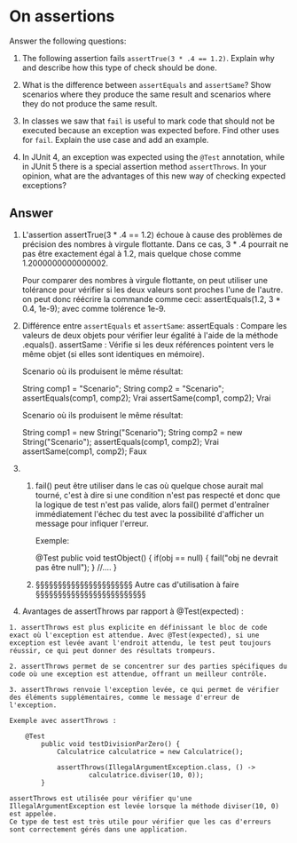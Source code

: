 # On assertions

Answer the following questions:

1. The following assertion fails `assertTrue(3 * .4 == 1.2)`. Explain why and describe how this type of check should be done.

2. What is the difference between `assertEquals` and `assertSame`? Show scenarios where they produce the same result and scenarios where they do not produce the same result.

3. In classes we saw that `fail` is useful to mark code that should not be executed because an exception was expected before. Find other uses for `fail`. Explain the use case and add an example.

4. In JUnit 4, an exception was expected using the `@Test` annotation, while in JUnit 5 there is a special assertion method `assertThrows`. In your opinion, what are the advantages of this new way of checking expected exceptions?


## Answer


1. L'assertion assertTrue(3 * .4 == 1.2) échoue à cause des problèmes de précision des nombres à virgule flottante.
   Dans ce cas, 3 * .4 pourrait ne pas être exactement égal à 1.2, mais quelque chose comme 1.2000000000000002.

   Pour comparer des nombres à virgule flottante, on peut utiliser une tolérance pour vérifier si les deux valeurs sont proches l'une de l'autre. 
   on peut donc réécrire la commande comme ceci: assertEquals(1.2, 3 * 0.4, 1e-9); avec comme tolérence 1e-9.

2. Différence entre `assertEquals` et `assertSame`:
    assertEquals : Compare les valeurs de deux objets pour vérifier leur égalité à l'aide de la méthode .equals().
    assertSame : Vérifie si les deux références pointent vers le même objet (si elles sont identiques en mémoire).

   Scenario où ils produisent le même résultat:

    String comp1 = "Scenario";
    String comp2 = "Scenario";
    assertEquals(comp1, comp2);  Vrai
    assertSame(comp1, comp2);   Vrai

   Scenario où ils produisent le même résultat:

    String comp1 = new String("Scenario");
    String comp2 = new String("Scenario");
    assertEquals(comp1, comp2);  Vrai
    assertSame(comp1, comp2);    Faux


3.  
    1.  fail() peut être utiliser dans le cas où quelque chose aurait mal tourné, c'est à dire si une condition n'est pas respecté et donc que 
        la logique de test n'est pas valide, alors fail() permet d'entraîner immédiatement l'échec du test avec la possibilité d'afficher un message pour infiquer l'erreur.

        Exemple: 

        @Test
        public void testObject() {
            if(obj == null) {
                fail("obj ne devrait pas être null");
            }
            //....
        }

    2. §§§§§§§§§§§§§§§§§§§§§§ Autre cas d'utilisation à faire §§§§§§§§§§§§§§§§§§§§§§§§§



4.   Avantages de assertThrows par rapport à @Test(expected) :

    1. assertThrows est plus explicite en définissant le bloc de code exact où l'exception est attendue. Avec @Test(expected), si une exception est levée avant l'endroit attendu, le test peut toujours réussir, ce qui peut donner des résultats trompeurs.

    2. assertThrows permet de se concentrer sur des parties spécifiques du code où une exception est attendue, offrant un meilleur contrôle.

    3. assertThrows renvoie l'exception levée, ce qui permet de vérifier des éléments supplémentaires, comme le message d'erreur de l'exception.

    Exemple avec assertThrows :

        @Test
            public void testDivisionParZero() {
                Calculatrice calculatrice = new Calculatrice();

                assertThrows(IllegalArgumentException.class, () ->
                        calculatrice.diviser(10, 0));
            }

    assertThrows est utilisée pour vérifier qu'une IllegalArgumentException est levée lorsque la méthode diviser(10, 0) est appelée.
    Ce type de test est très utile pour vérifier que les cas d'erreurs sont correctement gérés dans une application.

    
